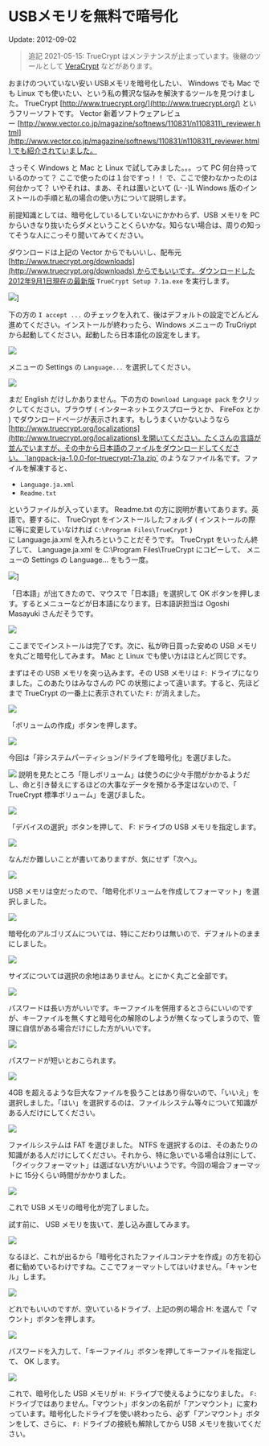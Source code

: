USBメモリを無料で暗号化
=====

Update: 2012-09-02

> 追記 2021-05-15: TrueCrypt はメンテナンスが止まっています。後継のツールとして
[VeraCrypt](https://veracrypt.fr/en/Home.html) などがあります。

おまけのついていない安い USBメモリを暗号化したい、 Windows でも Mac でも Linux でも使いたい、という私の贅沢な悩みを解決するツールを見つけました。 TrueCrypt [http://www.truecrypt.org/](http://www.truecrypt.org/) というフリーソフトです。 Vector 新着ソフトウェアレビュー [http://www.vector.co.jp/magazine/softnews/110831/n1108311\_reviewer.html](http://www.vector.co.jp/magazine/softnews/110831/n1108311_reviewer.html) でも紹介されていました。

さっそく Windows と Mac と Linux で試してみました。。。って PC 何台持っているのかって？ ここで使ったのは１台ですっ！！ で、ここで使わなかったのは何台かって？ いやそれは、まあ、それは置いといて (L- -)L Windows 版のインストールの手順と私の場合の使い方について説明します。

前提知識としては、暗号化しているしていないにかかわらず、USB メモリを PC からいきなり抜いたらダメということくらいかな。知らない場合は、周りの知ってそうな人にこっそり聞いてみてください。

ダウンロードは上記の Vector からでもいいし、配布元 [http://www.truecrypt.org/downloads](http://www.truecrypt.org/downloads) からでもいいです。ダウンロードした2012年9月1日現在の最新版 `TrueCrypt Setup 7.1a.exe` を実行します。

![](usbmemory-truecrypt-win-max-linux/8902b26a825eb02d49525b8344a1c54c.png)]

下の方の `I accept ...` のチェックを入れて、後はデフォルトの設定でどんどん進めてください。インストールが終わったら、Windows メニューの TruCriypt から起動してください。起動したら日本語化の設定をします。

![](usbmemory-truecrypt-win-max-linux/3f923b18ae3469454ab418b8a96fe1bc.png)

メニューの Settings の `Language...` を選択してください。

![](usbmemory-truecrypt-win-max-linux/680c9ad891763570a13f0c3b595ff2a2.png)

まだ English だけしかありません。下の方の `Download Language pack` をクリックしてください。ブラウザ ( インターネットエクスプローラとか、 FireFox とか ) でダウンロードページが表示されます。もしうまくいかないようなら [http://www.truecrypt.org/localizations](http://www.truecrypt.org/localizations) を開いてください。たくさんの言語が並んでいますが、その中から日本語のファイルをダウンロードしてください。 `langpack-ja-1.0.0-for-truecrypt-7.1a.zip` のようなファイル名です。ファイルを解凍すると、

*   `Language.ja.xml`
*   `Readme.txt`

というファイルが入っています。 Readme.txt の方に説明が書いてあります。英語で。要するに、 TrueCrypt をインストールしたフォルダ ( インストールの際に等に変更していなければ `C:\Program Files\TrueCrypt` ) に Language.ja.xml を入れろということだそうです。 TrueCrypt をいったん終了して、 Language.ja.xml を C:\\Program Files\\TrueCrypt にコピーして、 メニューの Settings の Language... をもう一度。


![](usbmemory-truecrypt-win-max-linux/4aed7e3dbf33c4ed591d54f7a89ed19d.png)]

「日本語」が出てきたので、マウスで「日本語」を選択して OK ボタンを押します。するとメニューなどが日本語になります。日本語訳担当は Ogoshi Masayuki さんだそうです。

![](usbmemory-truecrypt-win-max-linux/0eca6cd901428ddab7cf86e927f9a2b0.png)

ここまででインストールは完了です。次に、私が昨日買った安めの USB メモリを丸ごと暗号化してみます。 Mac と Linux でも使い方はほとんど同じです。

まずはその USB メモリを突っ込みます。その USB メモリは `F:` ドライブになりました。このあたりはみなさんの PC の状態によって違います。すると、先ほどまで TrueCrypt の一番上に表示されていた `F:` が消えました。

![](usbmemory-truecrypt-win-max-linux/0cb6c11d4438f42f317517fddbe72e4d.png)

「ボリュームの作成」ボタンを押します。

![](usbmemory-truecrypt-win-max-linux/2867f1bca50ae6f3a1b4c62ce8230c07.png)

今回は「非システムパーティション/ドライブを暗号化」を選びました。

![](usbmemory-truecrypt-win-max-linux/21bdfe139a72264ebf8d287bf6f6c052.png)
説明を見たところ「隠しボリューム」は使うのに少々手間がかかるようだし、命と引き替えにするほどの大事なデータを預かる予定はないので、「 TrueCrypt 標準ボリューム」を選びました。

![](usbmemory-truecrypt-win-max-linux/b869505749703c1bb82d5b2cb3a46c29.png)

「デバイスの選択」ボタンを押して、 F: ドライブの USB メモリを指定します。

![](usbmemory-truecrypt-win-max-linux/04c3bb9b87f767849a7416fb57b79688.png)

なんだか難しいことが書いてありますが、気にせず「次へ」。

![](usbmemory-truecrypt-win-max-linux/c6ee103d3b5734240661258e9e7d9f54.png)

USB メモリは空だったので、「暗号化ボリュームを作成してフォーマット」を選択しました。

![](usbmemory-truecrypt-win-max-linux/c96efc0a4a7d5373f4758db4173ce91d.png)

暗号化のアルゴリズムについては、特にこだわりは無いので、デフォルトのままにしました。

![](usbmemory-truecrypt-win-max-linux/e3b80cbc3339d7b031d51f15cd443b61.png)

サイズについては選択の余地はありません。とにかく丸ごと全部です。

![](usbmemory-truecrypt-win-max-linux/28c1a58bc9a407f8c4b0cdeb69e08449.png)

パスワードは長い方がいいです。キーファイルを併用するとさらにいいのですが、キーファイルを無くすと暗号化の解除のしようが無くなってしまうので、管理に自信がある場合だけにした方がいいです。

![](usbmemory-truecrypt-win-max-linux/54e4eefc0d6ed16658876f4ab638562e.png)

パスワードが短いとおこられます。

![](usbmemory-truecrypt-win-max-linux/bdc86fa2a4f86d1bb3b3b21c5e4a36e5.png)

4GB を超えるような巨大なファイルを扱うことはあり得ないので、「いいえ」を選択しました。「はい」を選択するのは、ファイルシステム等々について知識がある人だけにしてください。

![](usbmemory-truecrypt-win-max-linux/a222e7fc5cc7ddcaa3d46cf1d3b4a538.png)

ファイルシステムは FAT を選びました。 NTFS を選択するのは、そのあたりの知識がある人だけにしてください。それから、特に急いでいる場合は別にして、「クイックフォーマット」は選ばない方がいいようです。今回の場合フォーマットに 15分くらい時間がかかりました。

![](usbmemory-truecrypt-win-max-linux/39c5c237e2314c9a25c2e48125767d40.png)

これで USB メモリの暗号化が完了しました。

試す前に、 USB メモリを抜いて、差し込み直してみます。

![](usbmemory-truecrypt-win-max-linux/309d3bc1006312b4bfdd0ceec8e53554.png)

なるほど、これが出るから「暗号化されたファイルコンテナを作成」の方を初心者に勧めているわけですね。ここでフォーマットしてはいけません。「キャンセル」します。

![](usbmemory-truecrypt-win-max-linux/0cb6c11d4438f42f317517fddbe72e4d.png)

どれでもいいのですが、空いているドライブ、上記の例の場合 H: を選んで「マウント」ボタンを押します。

![](usbmemory-truecrypt-win-max-linux/a5dfb4f080c5ad2c60f618cbb5378feb.png)

パスワードを入力して、「キーファイル」ボタンを押してキーファイルを指定して、 OK します。

![](usbmemory-truecrypt-win-max-linux/1e5555bce8a36ac6e4e2fafad81250ab.png)

これで、暗号化した USB メモリが `H:` ドライブで使えるようになりました。 `F:` ドライブではありません。「マウント」ボタンの名前が「アンマウント」に変わっています。暗号化したドライブを使い終わったら、必ず「アンマウント」ボタンをして、さらに、 `F:` ドライブの接続も解除してから USB メモリを抜いてください。
